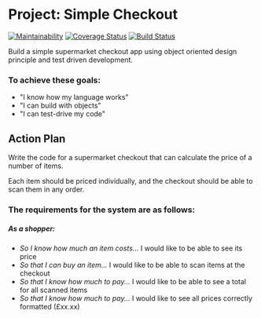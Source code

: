 # Project: Simple Checkout

[![Maintainability](https://api.codeclimate.com/v1/badges/d6a8eadadcdb4b40d2c8/maintainability)](https://codeclimate.com/github/AJ8GH/simple-checkout/maintainability)  [![Coverage Status](https://coveralls.io/repos/github/AJ8GH/simple-checkout/badge.svg?branch=master)](https://coveralls.io/github/AJ8GH/simple-checkout?branch=master) [![Build Status](https://travis-ci.com/AJ8GH/simple-checkout.svg?branch=master)](https://travis-ci.com/AJ8GH/simple-checkout)

Build a simple supermarket checkout app using object oriented design principle and test driven development.

### To achieve these goals:
- "I know how my language works"
- "I can build with objects"
- "I can test-drive my code"

## Action Plan

Write the code for a supermarket checkout that can calculate the price of a number of items.

Each item should be priced individually, and the checkout should be able to scan them in any order.

### The requirements for the system are as follows:

##### As a shopper:

- *So I know how much an item costs...* I would like to be able to see its price
- *So that I can buy an item...* I would like to be able to scan items at the checkout
- *So that I know how much to pay...* I would like to be able to see a total for all scanned items
- *So that I know how much to pay...* I would like to see all prices correctly formatted (£xx.xx)

